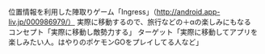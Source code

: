 位置情報を利用した陣取りゲーム「Ingress」（http://android.app-liv.jp/000986979/）
実際に移動するので、旅行などの＋αの楽しみにもなる　
コンセプト「実際に移動し敵勢力する」
ターゲット「実際に移動してアプリを楽しみたい人。はやりのポケモンGOをプレイしてる人など」
